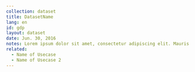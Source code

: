 ```yaml
---
collection: dataset
title: DatasetName
lang: en
id: gdp
layout: dataset
date: Jun. 30, 2016
notes: Lorem ipsum dolor sit amet, consectetur adipiscing elit. Mauris fermentum massa eget odio elementum, ac ultricies dolor tincidunt. Nulla eu leo a tortor aliquet eleifend. Aliquam eu magna vitae nisl porttitor consectetur vel ut quam. Phasellus magna augue, rutrum vitae vulputate eget, mattis eget ante. Nulla tincidunt, dolor vel imperdiet hendrerit, nisi odio viverra dolor, et condimentum justo ex et urna.
related:
  - Name of Usecase
  - Name of Usecase 2
---
```

